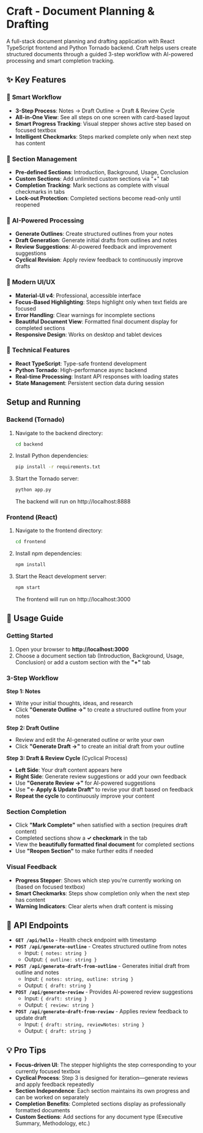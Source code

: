 # Craft - Document Planning & Drafting

A full-stack document planning and drafting application with React TypeScript frontend and Python Tornado backend. Craft helps users create structured documents through a guided 3-step workflow with AI-powered processing and smart completion tracking.

## ✨ Key Features

### 📝 **Smart Workflow**
- **3-Step Process**: Notes → Draft Outline → Draft & Review Cycle
- **All-in-One View**: See all steps on one screen with card-based layout
- **Smart Progress Tracking**: Visual stepper shows active step based on focused textbox
- **Intelligent Checkmarks**: Steps marked complete only when next step has content

### 🎯 **Section Management**
- **Pre-defined Sections**: Introduction, Background, Usage, Conclusion
- **Custom Sections**: Add unlimited custom sections via "+" tab
- **Completion Tracking**: Mark sections as complete with visual checkmarks in tabs
- **Lock-out Protection**: Completed sections become read-only until reopened

### 🤖 **AI-Powered Processing**
- **Generate Outlines**: Create structured outlines from your notes
- **Draft Generation**: Generate initial drafts from outlines and notes
- **Review Suggestions**: AI-powered feedback and improvement suggestions  
- **Cyclical Revision**: Apply review feedback to continuously improve drafts

### 🎨 **Modern UI/UX**
- **Material-UI v4**: Professional, accessible interface
- **Focus-Based Highlighting**: Steps highlight only when text fields are focused
- **Error Handling**: Clear warnings for incomplete sections
- **Beautiful Document View**: Formatted final document display for completed sections
- **Responsive Design**: Works on desktop and tablet devices

### 🔧 **Technical Features**
- **React TypeScript**: Type-safe frontend development
- **Python Tornado**: High-performance async backend
- **Real-time Processing**: Instant API responses with loading states
- **State Management**: Persistent section data during session

## Setup and Running

### Backend (Tornado)

1. Navigate to the backend directory:
   ```bash
   cd backend
   ```

2. Install Python dependencies:
   ```bash
   pip install -r requirements.txt
   ```

3. Start the Tornado server:
   ```bash
   python app.py
   ```

   The backend will run on http://localhost:8888

### Frontend (React)

1. Navigate to the frontend directory:
   ```bash
   cd frontend
   ```

2. Install npm dependencies:
   ```bash
   npm install
   ```

3. Start the React development server:
   ```bash
   npm start
   ```

   The frontend will run on http://localhost:3000

## 🚀 Usage Guide

### Getting Started
1. Open your browser to **http://localhost:3000**
2. Choose a document section tab (Introduction, Background, Usage, Conclusion) or add a custom section with the **"+"** tab

### 3-Step Workflow
**Step 1: Notes**
- Write your initial thoughts, ideas, and research
- Click **"Generate Outline →"** to create a structured outline from your notes

**Step 2: Draft Outline** 
- Review and edit the AI-generated outline or write your own
- Click **"Generate Draft →"** to create an initial draft from your outline

**Step 3: Draft & Review Cycle** (Cyclical Process)
- **Left Side**: Your draft content appears here
- **Right Side**: Generate review suggestions or add your own feedback
- Use **"Generate Review →"** for AI-powered suggestions  
- Use **"← Apply & Update Draft"** to revise your draft based on feedback
- **Repeat the cycle** to continuously improve your content

### Section Completion
- Click **"Mark Complete"** when satisfied with a section (requires draft content)
- Completed sections show a **✓ checkmark** in the tab
- View the **beautifully formatted final document** for completed sections  
- Use **"Reopen Section"** to make further edits if needed

### Visual Feedback
- **Progress Stepper**: Shows which step you're currently working on (based on focused textbox)
- **Smart Checkmarks**: Steps show completion only when the next step has content
- **Warning Indicators**: Clear alerts when draft content is missing

## 🔌 API Endpoints

- **`GET /api/hello`** - Health check endpoint with timestamp
- **`POST /api/generate-outline`** - Creates structured outline from notes
  - Input: `{ notes: string }`
  - Output: `{ outline: string }`
- **`POST /api/generate-draft-from-outline`** - Generates initial draft from outline and notes
  - Input: `{ notes: string, outline: string }`
  - Output: `{ draft: string }`
- **`POST /api/generate-review`** - Provides AI-powered review suggestions
  - Input: `{ draft: string }`
  - Output: `{ review: string }`
- **`POST /api/generate-draft-from-review`** - Applies review feedback to update draft
  - Input: `{ draft: string, reviewNotes: string }`
  - Output: `{ draft: string }`

## 💡 Pro Tips

- **Focus-driven UI**: The stepper highlights the step corresponding to your currently focused textbox
- **Cyclical Process**: Step 3 is designed for iteration—generate reviews and apply feedback repeatedly  
- **Section Independence**: Each section maintains its own progress and can be worked on separately
- **Completion Benefits**: Completed sections display as professionally formatted documents
- **Custom Sections**: Add sections for any document type (Executive Summary, Methodology, etc.)